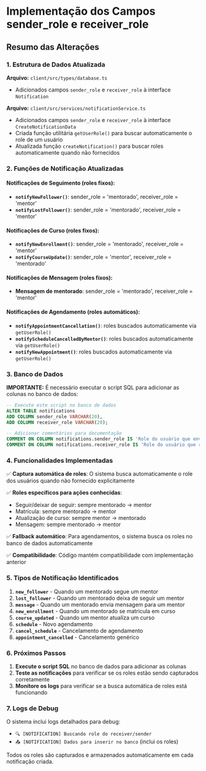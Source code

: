 # Implementação dos Campos sender_role e receiver_role

## Resumo das Alterações

### 1. Estrutura de Dados Atualizada

**Arquivo:** `client/src/types/database.ts`
- Adicionados campos `sender_role` e `receiver_role` à interface `Notification`

**Arquivo:** `client/src/services/notificationService.ts`
- Adicionados campos `sender_role` e `receiver_role` à interface `CreateNotificationData`
- Criada função utilitária `getUserRole()` para buscar automaticamente o role de um usuário
- Atualizada função `createNotification()` para buscar roles automaticamente quando não fornecidos

### 2. Funções de Notificação Atualizadas

#### Notificações de Seguimento (roles fixos):
- **`notifyNewFollower()`**: sender_role = 'mentorado', receiver_role = 'mentor'
- **`notifyLostFollower()`**: sender_role = 'mentorado', receiver_role = 'mentor'

#### Notificações de Curso (roles fixos):
- **`notifyNewEnrollment()`**: sender_role = 'mentorado', receiver_role = 'mentor'
- **`notifyCourseUpdate()`**: sender_role = 'mentor', receiver_role = 'mentorado'

#### Notificações de Mensagem (roles fixos):
- **Mensagem de mentorado**: sender_role = 'mentorado', receiver_role = 'mentor'

#### Notificações de Agendamento (roles automáticos):
- **`notifyAppointmentCancellation()`**: roles buscados automaticamente via `getUserRole()`
- **`notifyScheduleCancelledByMentor()`**: roles buscados automaticamente via `getUserRole()`
- **`notifyNewAppointment()`**: roles buscados automaticamente via `getUserRole()`

### 3. Banco de Dados

**IMPORTANTE:** É necessário executar o script SQL para adicionar as colunas no banco de dados:

```sql
-- Execute este script no banco de dados
ALTER TABLE notifications 
ADD COLUMN sender_role VARCHAR(20),
ADD COLUMN receiver_role VARCHAR(20);

-- Adicionar comentários para documentação
COMMENT ON COLUMN notifications.sender_role IS 'Role do usuário que envia a notificação (mentor/mentorado)';
COMMENT ON COLUMN notifications.receiver_role IS 'Role do usuário que recebe a notificação (mentor/mentorado)';
```

### 4. Funcionalidades Implementadas

✅ **Captura automática de roles**: O sistema busca automaticamente o role dos usuários quando não fornecido explicitamente

✅ **Roles específicos para ações conhecidas**: 
- Seguir/deixar de seguir: sempre mentorado → mentor
- Matrícula: sempre mentorado → mentor  
- Atualização de curso: sempre mentor → mentorado
- Mensagem: sempre mentorado → mentor

✅ **Fallback automático**: Para agendamentos, o sistema busca os roles no banco de dados automaticamente

✅ **Compatibilidade**: Código mantém compatibilidade com implementação anterior

### 5. Tipos de Notificação Identificados

1. **`new_follower`** - Quando um mentorado segue um mentor
2. **`lost_follower`** - Quando um mentorado deixa de seguir um mentor  
3. **`message`** - Quando um mentorado envia mensagem para um mentor
4. **`new_enrollment`** - Quando um mentorado se matricula em curso
5. **`course_updated`** - Quando um mentor atualiza um curso
6. **`schedule`** - Novo agendamento
7. **`cancel_schedule`** - Cancelamento de agendamento
8. **`appointment_cancelled`** - Cancelamento genérico

### 6. Próximos Passos

1. **Execute o script SQL** no banco de dados para adicionar as colunas
2. **Teste as notificações** para verificar se os roles estão sendo capturados corretamente
3. **Monitore os logs** para verificar se a busca automática de roles está funcionando

### 7. Logs de Debug

O sistema inclui logs detalhados para debug:
- `🔍 [NOTIFICATION] Buscando role do receiver/sender`
- `📤 [NOTIFICATION] Dados para inserir no banco` (inclui os roles)

Todos os roles são capturados e armazenados automaticamente em cada notificação criada.